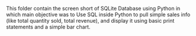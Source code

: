 This folder contain the screen short of SQLite Database using Python in which main objective was to Use SQL inside Python to pull simple sales info (like total quantity sold, total revenue), and
display it using basic print statements and a simple bar chart.
